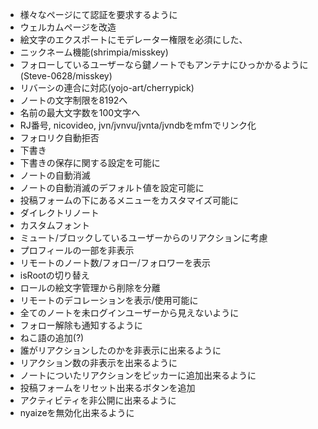 - 様々なページにて認証を要求するように
- ウェルカムページを改造
- 絵文字のエクスポートにモデレーター権限を必須にした、
- ニックネーム機能(shrimpia/misskey)
- フォローしているユーザーなら鍵ノートでもアンテナにひっかかるように(Steve-0628/misskey)
- リバーシの連合に対応(yojo-art/cherrypick)
- ノートの文字制限を8192へ
- 名前の最大文字数を100文字へ
- RJ番号, nicovideo, jvn/jvnvu/jvnta/jvndbをmfmでリンク化
- フォロリク自動拒否
- 下書き
- 下書きの保存に関する設定を可能に
- ノートの自動消滅
- ノートの自動消滅のデフォルト値を設定可能に
- 投稿フォームの下にあるメニューをカスタマイズ可能に
- ダイレクトリノート
- カスタムフォント
- ミュート/ブロックしているユーザーからのリアクションに考慮
- プロフィールの一部を非表示
- リモートのノート数/フォロー/フォロワーを表示
- isRootの切り替え
- ロールの絵文字管理から削除を分離
- リモートのデコレーションを表示/使用可能に
- 全てのノートを未ログインユーザーから見えないように
- フォロー解除も通知するように
- ねこ語の追加(?)
- 誰がリアクションしたのかを非表示に出来るように
- リアクション数の非表示を出来るように
- ノートについたリアクションをピッカーに追加出来るように
- 投稿フォームをリセット出来るボタンを追加
- アクティビティを非公開に出来るように
- nyaizeを無効化出来るように
